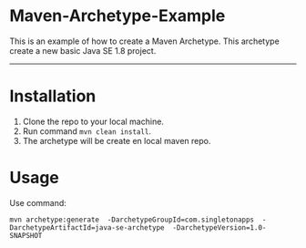# Maven-Archetype-Example
This is an example of how to create a Maven Archetype. This archetype create a new basic Java SE 1.8 project.

* * *

# Installation

1. Clone the repo to your local machine.
2. Run command `mvn clean install`.
3. The archetype will be create en local maven repo.

# Usage

Use command:

`mvn archetype:generate 
  -DarchetypeGroupId=com.singletonapps 
  -DarchetypeArtifactId=java-se-archetype 
  -DarchetypeVersion=1.0-SNAPSHOT`